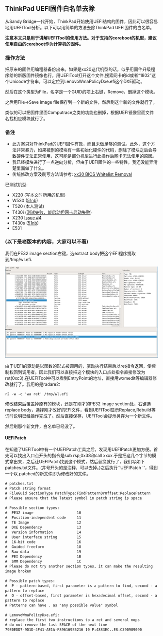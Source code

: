 ## ThinkPad UEFI固件白名单去除
从Sandy Bridge一代开始，ThinkPad开始使用UEFI结构的固件，因此可以很容易地用UEFITool分析。以下可以用简单的方法去除ThinkPad UEFI固件的白名单。

**注意本文只是用于讲解UEFITool的使用方法。对于支持的coreboot的机型，建议使用自由的coreboot作为计算机的固件。**

### 操作方法

把原来的固件用编程器备份出来。如果是xx20这代机型的话，似乎用固件升级程序给的新版固件镜像也行。用UEFITool打开这个文件,搜索网卡的id或者“1802”这个Unicode字符串，可以定位到LenovoWmaPolicyDxe.efi这个DXE驱动。

然后在这个类型为File，名字是一个GUID的项上右键，Remove，删掉这个模块。

之后用File->Save image file保存到一个新的文件，然后刷这个新的文件就行了。

类似的可以把固件里面Computrace之类的功能也删掉，根据UEFI镜像里面文件名找相应模块就行了。

### 备注

- 此方案只对ThinkPad的UEFI固件有效，而且未做足够的测试。此外，这个方法非常暴力，如果被删的模块有一些初始化硬件的代码，删除了模块之后会导致硬件无法正常使用，这可能是部分机型进行此操作后网卡无法使用的原因。
- 我已经模块进行了一点逆向分析，但由于UEFI固件的一些特性，我还没能弄清楚里面做了什么。
- 传统修改方案及刷写方法请参考: [xx30 BIOS Whitelist Removal](https://github.com/bibanon/Coreboot-ThinkPads/wiki/xx30-BIOS-Whitelist-Removal)

已测试机型:
- X220 (写本文时所用的机型)
- W530 ([51nb](http://forum.51nb.com/forum.php?mod=viewthread&tid=1623560&extra=page%3D1%26filter%3Ddigest%26digest%3D1))
- T520 (本人测试)
- T430i ([测试失败，能启动但网卡启动失败](http://forum.51nb.com/forum.php?mod=viewthread&tid=1661941&extra=page%3D2%26filter%3Dtypeid%26typeid%3D4))
- X230 [Issue #4](https://github.com/mytbk/firmware_notes/issues/4)
- T430s ([51nb](http://forum.51nb.com/thread-1699770-1-6.html))
- E531

### (以下是老版本的内容，大家可以不看)

我们在PE32 image section右键，选extract body把这个EFI程序提取到/tmp/wl.efi.

![UEFITool](pic/x220-bios.png)

由于UEFI的驱动是以函数的形式被调用的，驱动执行结束后以ret指令返回，使控制权回到调用者。因此我们可以直接把这个模块的入口点处指令直接修改为ret(0xc3).在UEFITool中可以看到EntryPoint的地址，直接用wxmedit等编辑器修改就行了。我用的是radare2:
```
r2 -w -c 'wa ret' /tmp/wl.efi
```

修改结束后覆盖掉原有的模块，还是在刚才的PE32 image section处，右键选replace body，选择刚才改好的EFI文件，看到UEFITool显示Replace,Rebuild等词时说明已经操作完成了。然后直接保存，UEFITool会提示另存为一个新文件。

然后刷那个新文件，白名单已经没了。

#### UEFIPatch

在知道了UEFITool中有一个UEFIPatch工具之后，发现用UEFIPatch更加方便。首先可以找出入口点开头的指令是sub rsp,0x38和call xxxx.于是把这几个字节的模式拿出来，之后让UEFIPatch找到这个模式，然后替换就行了，我们写如下patches.txt文件。(井号开头的是注释，可以去掉。)之后执行``UEFIPatch <ROMFILE>''，得到一个以.patched的新文件即为修改好的文件。


```
# patches.txt
# Patch string format
# FileGuid SectionType PatchType:FindPatternOrOffset:ReplacePattern 
# Please ensure that the latest symbol in patch string is space

# Possible section types:
#  PE32 image                    10
#  Position-independent code     11
#  TE Image                      12
#  DXE Dependency                13
#  Version information           14
#  User interface string         15
#  16-bit code                   16
#  Guided freeform               18
#  Raw data                      19
#  PEI Dependency                1B
#  SMM Dependency                1C
# Please do not try another section types, it can make the resulting image broken

# Possible patch types:
#  P - pattern-based, first parameter is a pattern to find, second - a pattern to replace
#  O - offset-based, first parameter is hexadecimal offset, second - a pattern to replace
# Patterns can have . as "any possible value" symbol

# LenovoWmaPolicyDxe.efi:
# replace the first two instructions to a ret and several nops
# do not remove the last SPACE of the next line
79E0EDD7-9D1D-4F41-AE1A-F896169E5216 10 P:4883EC..E8:C390909090 

```

